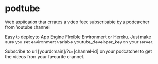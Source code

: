 # podtube
Web application that creates a video feed subscribable by a podcatcher from Youtube channel

Easy to deploy to App Engine Flexible Environment or Heroku. Just make sure you set environment variable youtube_developer_key on your server.

Subscribe to url [yourdomain]/?c=[channel-id] on your podcatcher to get the videos from your favourite channel.
